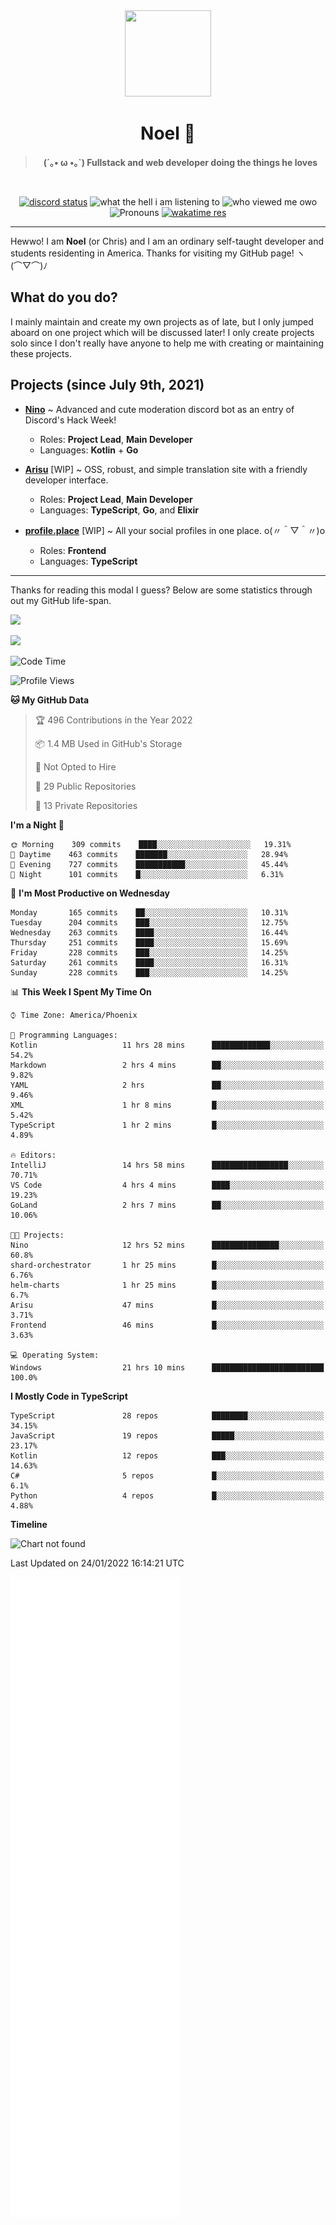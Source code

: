 <div align='center'>
  <div align='center'>
    <img
      src='https://cdn.floofy.dev/art/icons/icon_cinnamonserval.png'
      width='138'
      height='138'
    />
  </div>
  <h1>Noel 🐾</h1>
  <blockquote><strong>(´｡• ω •｡`) Fullstack and web developer doing the things he loves</strong></blockquote>

  <br />

  <a href='https://discord.com/users/280158289667555328' target='_blank'><img alt="discord status" src="https://dev.discordprofiles.me/badge/status/280158289667555328" /></a>
  <img alt="what the hell i am listening to" src="https://dev.discordprofiles.me/badge/spotify/280158289667555328" />
  <img alt="who viewed me owo" src="https://komarev.com/ghpvc/?username=auguwu" />
  <img alt='Pronouns' src='https://img.shields.io/endpoint?url=https://pronoundb.org/shields/6004d014406af11e4593a013' />
  <a href="https://wakatime.com/@auguwu" target='_blank'>
    <img alt='wakatime res' src='https://wakatime.com/badge/user/89736485-42ec-4c0f-a2f3-481db74514dc.svg' />
  </a>
</div>

<hr />

Hewwo! I am **Noel** (or Chris) and I am an ordinary self-taught developer and students residenting in America. Thanks for visiting my GitHub page! ヽ(⌒▽⌒)ﾉ

## What do you do?
I mainly maintain and create my own projects as of late, but I only jumped aboard on one project which will be discussed later! I only create projects
solo since I don't really have anyone to help me with creating or maintaining these projects.

## Projects (since July 9th, 2021)
- [**Nino**](https://nino.sh) ~ Advanced and cute moderation discord bot as an entry of Discord's Hack Week!
  - Roles: **Project Lead**, **Main Developer**
  - Languages: **Kotlin** + **Go**

- [**Arisu**](https://arisu.land) [WIP] ~ OSS, robust, and simple translation site with a friendly developer interface.
  - Roles: **Project Lead**, **Main Developer**
  - Languages: **TypeScript**, **Go**, and **Elixir**

- [**profile.place**](https://profile.place) [WIP] ~ All your social profiles in one place. o(〃＾▽＾〃)o
  - Roles: **Frontend**
  - Languages: **TypeScript**

---

Thanks for reading this modal I guess? Below are some statistics through out my GitHub life-span.

![](https://github-readme-stats.vercel.app/api?username=auguwu&count_private=true&show_icons=true&theme=gruvbox)

![](https://github-readme-stats.vercel.app/api/top-langs/?username=auguwu&layout=compact&theme=gruvbox)

<!--START_SECTION:waka-->
![Code Time](http://img.shields.io/badge/Code%20Time-2%2C661%20hrs%2030%20mins-blue)

![Profile Views](http://img.shields.io/badge/Profile%20Views-3-blue)

**🐱 My GitHub Data** 

> 🏆 496 Contributions in the Year 2022
 > 
> 📦 1.4 MB Used in GitHub's Storage 
 > 
> 🚫 Not Opted to Hire
 > 
> 📜 29 Public Repositories 
 > 
> 🔑 13 Private Repositories  
 > 
**I'm a Night 🦉** 

```text
🌞 Morning    309 commits    ████░░░░░░░░░░░░░░░░░░░░░   19.31% 
🌆 Daytime    463 commits    ███████░░░░░░░░░░░░░░░░░░   28.94% 
🌃 Evening    727 commits    ███████████░░░░░░░░░░░░░░   45.44% 
🌙 Night      101 commits    █░░░░░░░░░░░░░░░░░░░░░░░░   6.31%

```
📅 **I'm Most Productive on Wednesday** 

```text
Monday       165 commits    ██░░░░░░░░░░░░░░░░░░░░░░░   10.31% 
Tuesday      204 commits    ███░░░░░░░░░░░░░░░░░░░░░░   12.75% 
Wednesday    263 commits    ████░░░░░░░░░░░░░░░░░░░░░   16.44% 
Thursday     251 commits    ████░░░░░░░░░░░░░░░░░░░░░   15.69% 
Friday       228 commits    ███░░░░░░░░░░░░░░░░░░░░░░   14.25% 
Saturday     261 commits    ████░░░░░░░░░░░░░░░░░░░░░   16.31% 
Sunday       228 commits    ███░░░░░░░░░░░░░░░░░░░░░░   14.25%

```


📊 **This Week I Spent My Time On** 

```text
⌚︎ Time Zone: America/Phoenix

💬 Programming Languages: 
Kotlin                   11 hrs 28 mins      █████████████░░░░░░░░░░░░   54.2% 
Markdown                 2 hrs 4 mins        ██░░░░░░░░░░░░░░░░░░░░░░░   9.82% 
YAML                     2 hrs               ██░░░░░░░░░░░░░░░░░░░░░░░   9.46% 
XML                      1 hr 8 mins         █░░░░░░░░░░░░░░░░░░░░░░░░   5.42% 
TypeScript               1 hr 2 mins         █░░░░░░░░░░░░░░░░░░░░░░░░   4.89%

🔥 Editors: 
IntelliJ                 14 hrs 58 mins      █████████████████░░░░░░░░   70.71% 
VS Code                  4 hrs 4 mins        ████░░░░░░░░░░░░░░░░░░░░░   19.23% 
GoLand                   2 hrs 7 mins        ██░░░░░░░░░░░░░░░░░░░░░░░   10.06%

🐱‍💻 Projects: 
Nino                     12 hrs 52 mins      ███████████████░░░░░░░░░░   60.8% 
shard-orchestrator       1 hr 25 mins        █░░░░░░░░░░░░░░░░░░░░░░░░   6.76% 
helm-charts              1 hr 25 mins        █░░░░░░░░░░░░░░░░░░░░░░░░   6.7% 
Arisu                    47 mins             █░░░░░░░░░░░░░░░░░░░░░░░░   3.71% 
Frontend                 46 mins             █░░░░░░░░░░░░░░░░░░░░░░░░   3.63%

💻 Operating System: 
Windows                  21 hrs 10 mins      █████████████████████████   100.0%

```

**I Mostly Code in TypeScript** 

```text
TypeScript               28 repos            ████████░░░░░░░░░░░░░░░░░   34.15% 
JavaScript               19 repos            █████░░░░░░░░░░░░░░░░░░░░   23.17% 
Kotlin                   12 repos            ███░░░░░░░░░░░░░░░░░░░░░░   14.63% 
C#                       5 repos             █░░░░░░░░░░░░░░░░░░░░░░░░   6.1% 
Python                   4 repos             █░░░░░░░░░░░░░░░░░░░░░░░░   4.88%

```


**Timeline**

![Chart not found](https://raw.githubusercontent.com/auguwu/auguwu/master/charts/bar_graph.png) 


 Last Updated on 24/01/2022 16:14:21 UTC
<!--END_SECTION:waka-->

![](./github-metrics.svg)
